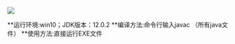 ![](https://img.shields.io/badge/language-JAVA-orange.svg)


**运行环境:win10；JDK版本：12.0.2
**编译方法:命令行输入javac （所有java文件）
**使用方法:直接运行EXE文件
